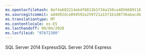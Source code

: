 ```yaml
---
ms.openlocfilehash: 8ef4a682214ebdf8813b1f34a150ca4856689116
ms.sourcegitcommit: ad4d92dce894592a259721a1571b1d8736abacdb
ms.translationtype: MT
ms.contentlocale: es-ES
ms.lasthandoff: 08/04/2020
ms.locfileid: "87672380"
---
```

<span data-ttu-id="3e585-101">SQL Server 2014 Express</span><span class="sxs-lookup"><span data-stu-id="3e585-101">SQL Server 2014 Express</span></span>
